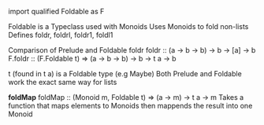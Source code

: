 import qualified Foldable as F

Foldable is a Typeclass used with Monoids
Uses Monoids to fold non-lists
Defines foldr, foldrl, foldr1, foldl1

Comparison of Prelude and Foldable foldr
foldr :: (a -> b -> b) -> b -> [a] -> b
F.foldr :: (F.Foldable t) => (a -> b -> b) -> b -> t a -> b

t (found in t a) is a Foldable type (e.g Maybe)
Both Prelude and Foldable work the exact same way for lists

__foldMap__
foldMap :: (Monoid m, Foldable t) => (a -> m) -> t a -> m
Takes a function that maps elements to Monoids then mappends the result into one Monoid
